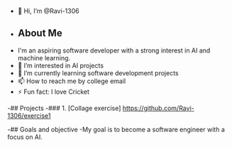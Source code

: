 - 👋 Hi, I’m @Ravi-1306
- ## About Me
- I'm an aspiring software developer with a strong interest in AI and machine learning.
- 👀 I’m interested in AI projects 
- 🌱 I’m currently learning software development projects 
- 📫 How to reach me by college email
- ⚡ Fun fact: I love Cricket


-## Projects
-### 1. [Collage exercise] https://github.com/Ravi-1306/exercise1

-## Goals and objective 
-My goal is to become a software engineer with a focus on AI.



<!---
Ravi-1306/Ravi-1306 is a ✨ special ✨ repository because its `README.md` (this file) appears on your GitHub profile.
You can click the Preview link to take a look at your changes.
--->
